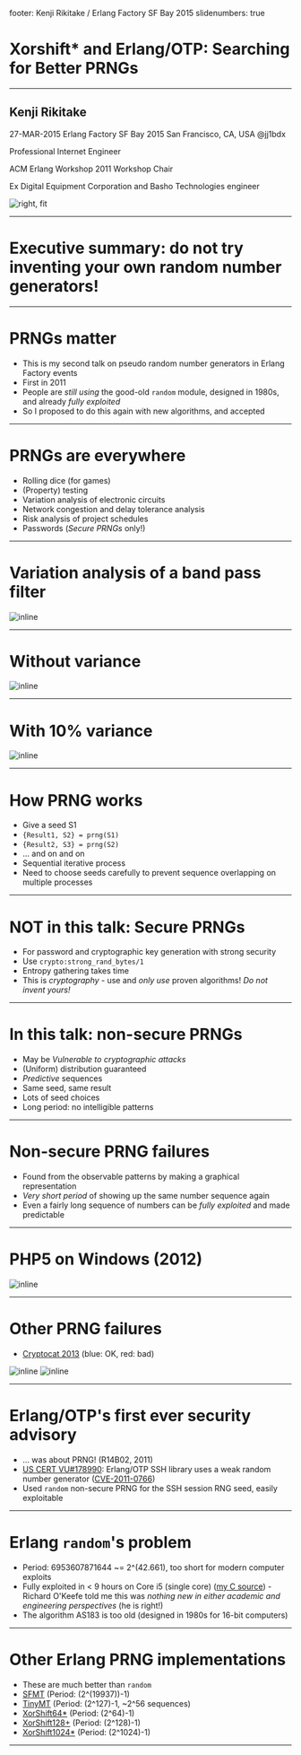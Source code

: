 footer: Kenji Rikitake / Erlang Factory SF Bay 2015
slidenumbers: true

# Xorshift* and Erlang/OTP: Searching for Better PRNGs

<!-- Use Deckset 1.4, Next theme, 4:3 aspect ratio -->

---

## Kenji Rikitake

27-MAR-2015
Erlang Factory SF Bay 2015
San Francisco, CA, USA
@jj1bdx

Professional Internet Engineer

ACM Erlang Workshop 2011 Workshop Chair

Ex Digital Equipment Corporation and Basho Technologies engineer

![right, fit](kenji-standing-20150209-small.jpg)

---

# Executive summary: do not try inventing your own random number generators!

---

# PRNGs matter

* This is my second talk on pseudo random number generators in Erlang Factory events
* First in 2011
* People are *still using* the good-old `random` module, designed in 1980s, and already *fully exploited*
* So I proposed to do this again with new algorithms, and accepted

---

# PRNGs are everywhere

* Rolling dice (for games)
* (Property) testing
* Variation analysis of electronic circuits
* Network congestion and delay tolerance analysis
* Risk analysis of project schedules
* Passwords (*Secure PRNGs* only!)

---

# Variation analysis of a band pass filter

![inline](elsie-circuit.png)

---

# Without variance

![inline](elsie-plot-novariance.png)

---

# With 10% variance

![inline](elsie-plot-10percent.png)

---

# How PRNG works

* Give a seed S1
* `{Result1, S2} = prng(S1)`
* `{Result2, S3} = prng(S2)`
* ... and on and on
* Sequential iterative process
* Need to choose seeds carefully to prevent sequence overlapping on multiple processes

---

# NOT in this talk: Secure PRNGs

* For password and cryptographic key generation with strong security
* Use `crypto:strong_rand_bytes/1`
* Entropy gathering takes time
* This is *cryptography* - use and *only use* proven algorithms! *Do not invent yours!*

---

# In this talk: non-secure PRNGs

* May be *Vulnerable to cryptographic attacks*
* (Uniform) distribution guaranteed
* *Predictive* sequences
* Same seed, same result
* Lots of seed choices
* Long period: no intelligible patterns

---

# Non-secure PRNG failures

* Found from the observable patterns by making a graphical representation
* *Very short period* of showing up the same number sequence again
* Even a fairly long sequence of numbers can be *fully exploited* and made predictable

---

# PHP5 on Windows (2012)

![inline](php5-bad-prng.png)

---

# Other PRNG failures

* [Cryptocat 2013](https://nakedsecurity.sophos.com/2013/07/09/anatomy-of-a-pseudorandom-number-generator-visualising-cryptocats-buggy-prng/) (blue: OK, red: bad)

![inline](colourmap-urandom-4801.png) ![inline](colourmap-mod251-4801.png)

---

# Erlang/OTP's first ever security advisory

* ... was about PRNG! (R14B02, 2011)
* [US CERT VU#178990](http://www.kb.cert.org/vuls/id/178990): Erlang/OTP SSH library uses a weak random number generator ([CVE-2011-0766](http://www.cvedetails.com/cve/CVE-2011-0766/))
* Used `random` non-secure PRNG for the SSH session RNG seed, easily exploitable

---

# Erlang `random`'s problem

* Period: 6953607871644 ~= 2^(42.661), too short for modern computer exploits
* Fully exploited in < 9 hours on Core i5 (single core) ([my C source](https://github.com/jj1bdx/as183-c)) - Richard O'Keefe told me this was *nothing new in either academic and engineering perspectives* (he is right!)
* The algorithm AS183 is too old (designed in 1980s for 16-bit computers)

---

# Other Erlang PRNG implementations

* These are much better than `random`
* [SFMT](https://github.com/jj1bdx/sfmt-erlang) (Period: (2^(19937))-1)
* [TinyMT](https://github.com/jj1bdx/tinymt-erlang) (Period: (2^127)-1, ~2^56 sequences)
* [XorShift64*](https://github.com/jj1bdx/exs64) (Period: (2^64)-1)
* [XorShift128+](https://github.com/jj1bdx/exsplus) (Period: (2^128)-1)
* [XorShift1024*](https://github.com/jj1bdx/exs1024) (Period: (2^1024)-1)

---
